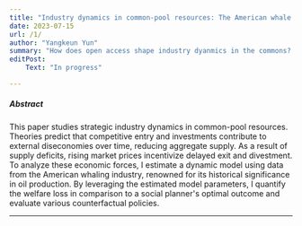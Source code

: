 ```yaml
---
title: "Industry dynamics in common-pool resources: The American whale fishery"
date: 2023-07-15 
url: /1/
author: "Yangkeun Yun"
summary: "How does open access shape industry dyanmics in the commons? This paper builds and estimates a dynamic model using data from the American whaling industry."
editPost:
    Text: "In progress"

---
```


##### Abstract

This paper studies strategic industry dynamics in common-pool resources. Theories predict that competitive entry and investments contribute to external diseconomies over time, reducing aggregate supply. As a result of supply deficits, rising market prices incentivize delayed exit and divestment. To analyze these economic forces, I estimate a dynamic model using data from the American whaling industry, renowned for its historical significance in oil production. By leveraging the estimated model parameters, I quantify the welfare loss in comparison to a social planner's optimal outcome and evaluate various counterfactual policies.

---
